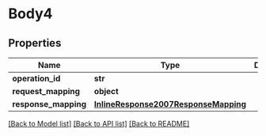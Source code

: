 # Body4

## Properties
Name | Type | Description | Notes
------------ | ------------- | ------------- | -------------
**operation_id** | **str** |  | 
**request_mapping** | **object** |  | 
**response_mapping** | [**InlineResponse2007ResponseMapping**](InlineResponse2007ResponseMapping.md) |  | 

[[Back to Model list]](../README.md#documentation-for-models) [[Back to API list]](../README.md#documentation-for-api-endpoints) [[Back to README]](../README.md)


